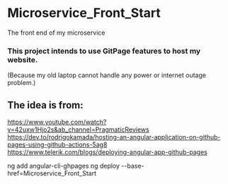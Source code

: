 # Microservice_Front_Start
The front end of my microservice

### This project intends to use GitPage features to host my website. 
(Because my old laptop cannot handle any power or internet outage problem.) 


## The idea is from:
https://www.youtube.com/watch?v=42uxw1Hjo2s&ab_channel=PragmaticReviews
https://dev.to/rodrigokamada/hosting-an-angular-application-on-github-pages-using-github-actions-5ag8
https://www.telerik.com/blogs/deploying-angular-app-github-pages

ng add angular-cli-ghpages
ng deploy --base-href=Microservice_Front_Start


